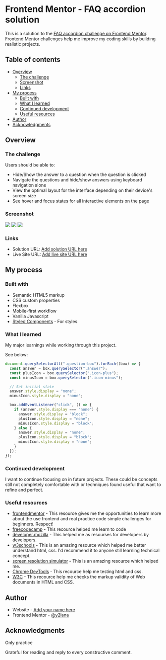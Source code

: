 # Frontend Mentor - FAQ accordion solution

This is a solution to the [FAQ accordion challenge on Frontend Mentor](https://www.frontendmentor.io/challenges/faq-accordion-wyfFdeBwBz). Frontend Mentor challenges help me improve my coding skills by building realistic projects.

## Table of contents

- [Overview](#overview)
  - [The challenge](#the-challenge)
  - [Screenshot](#screenshot)
  - [Links](#links)
- [My process](#my-process)
  - [Built with](#built-with)
  - [What I learned](#what-i-learned)
  - [Continued development](#continued-development)
  - [Useful resources](#useful-resources)
- [Author](#author)
- [Acknowledgments](#acknowledgments)

## Overview

### The challenge

Users should be able to:

- Hide/Show the answer to a question when the question is clicked
- Navigate the questions and hide/show answers using keyboard navigation alone
- View the optimal layout for the interface depending on their device's screen size
- See hover and focus states for all interactive elements on the page

### Screenshot

![](assets/images/screen-mobile-faq-accordion.png)
![](assets/images/screen-mobile-active-faq-accordion.png)
![](assets/images/screen-desktop-faq-accordion.png)

### Links

- Solution URL: [Add solution URL here](https://your-solution-url.com)
- Live Site URL: [Add live site URL here](https://your-live-site-url.com)

## My process

### Built with

- Semantic HTML5 markup
- CSS custom properties
- Flexbox
- Mobile-first workflow
- Vanilla Javascript
- [Styled Components](https://styled-components.com/) - For styles

### What I learned

My major learnings while working through this project.

See below:

```js
document.querySelectorAll(".question-box").forEach((box) => {
  const answer = box.querySelector(".answer");
  const plusIcon = box.querySelector(".icon-plus");
  const minusIcon = box.querySelector(".icon-minus");

  // Set initial state
  answer.style.display = "none";
  minusIcon.style.display = "none";

  box.addEventListener("click", () => {
    if (answer.style.display === "none") {
      answer.style.display = "block";
      plusIcon.style.display = "none";
      minusIcon.style.display = "block";
    } else {
      answer.style.display = "none";
      plusIcon.style.display = "block";
      minusIcon.style.display = "none";
    }
  });
});
```

### Continued development

I want to continue focusing on in future projects. These could be concepts still not completely comfortable with or techniques found useful that want to refine and perfect.

### Useful resources

- [frontendmentor](https://www.frontendmentor.io/) - This resource gives me the opportunities to learn more about the use frontend and real practice code simple challenges for beginners. Respect!
- [freecodecamp](https://www.freecodecamp.org/) - This recource helped me learn to code
- [developer.mozilla](https://developer.mozilla.org) - This helped me as resourses for developers by developers.
- [w3schools](https://www.w3schools.com/) - This is an amazing resource which helped me better understand html, css. I'd recommend it to anyone still learning technical concept.
- [screen resolution simulator](https://searchenginereports.net/screen-resolution-simulator) - This is an amazing resource which helped me.
- [Chrome DevTools](https://developer.chrome.com/docs/devtools/console/) - This recource help me testing html and css.
- [W3C](https://validator.w3.org/) - This recource help me checks the markup validity of Web documents in HTML and CSS.

## Author

- Website - [Add your name here](https://www.your-site.com)
- Frontend Mentor - [@y2lana](https://www.frontendmentor.io/profile/2lana)

## Acknowledgments

Only practice

Grateful for reading and reply to every constructive comment.
